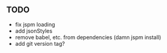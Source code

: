 

## TODO

- fix jspm loading
- add jsonStyles
- remove babel, etc. from dependencies (damn jspm install)
- add git version tag?
